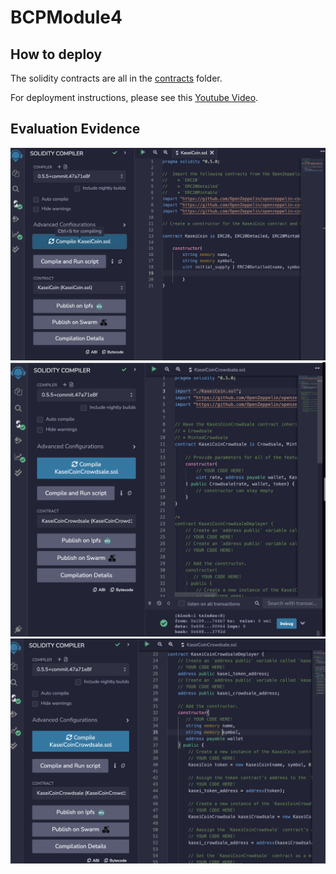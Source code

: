 # BCPModule4

## How to deploy

The solidity contracts are all in the [contracts](./contracts) folder. 

For deployment instructions, please see this [Youtube Video](https://www.youtube.com/watch?v=EYvdUs_fzXw).


## Evaluation Evidence

![KaseiCoin successful compile](./KaseiCoinCompileSuccess.png)
![KaseiCoinCrowdsale successful compile](./KaseiCoinCrowdsaleCompileSuccess.png)
![KaseiCoinDeployer successful compile](./KaseiCoinDeployerCompileSuccess.png)


